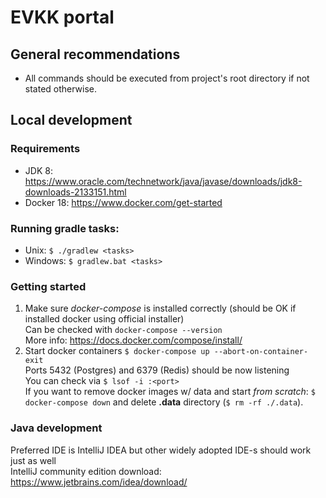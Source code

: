 # EVKK portal

## General recommendations
- All commands should be executed from project's root directory if not stated otherwise.

## Local development

### Requirements
- JDK 8: https://www.oracle.com/technetwork/java/javase/downloads/jdk8-downloads-2133151.html
- Docker 18: https://www.docker.com/get-started

### Running gradle tasks:
- Unix: `$ ./gradlew <tasks>`
- Windows: `$ gradlew.bat <tasks>`

### Getting started
1. Make sure *docker-compose* is installed correctly (should be OK if installed docker using official installer)  
   Can be checked with `docker-compose --version`  
   More info: https://docs.docker.com/compose/install/
2. Start docker containers `$ docker-compose up --abort-on-container-exit`  
   Ports 5432 (Postgres) and 6379 (Redis) should be now listening  
   You can check via `$ lsof -i :<port>`  
   If you want to remove docker images w/ data and start *from scratch*: `$ docker-compose down` and delete **.data** directory (`$ rm -rf ./.data`).

### Java development
Preferred IDE is IntelliJ IDEA but other widely adopted IDE-s should work just as well  
IntelliJ community edition download: https://www.jetbrains.com/idea/download/
